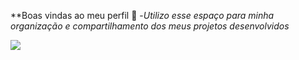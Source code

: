 **Boas vindas ao meu perfil 🌙
-_Utilizo esse espaço para minha organização e compartilhamento dos meus projetos desenvolvidos_


![](https://media1.tenor.com/m/_8yFOIXbPJ4AAAAC/happy-halloween.gif)
